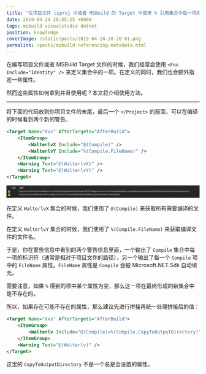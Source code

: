 ```yaml
---
title: "在项目文件 csproj 中或者 MSBuild 的 Target 中使用 % 引用集合中每一项的属性"
date: 2019-04-24 20:35:25 +0800
tags: msbuild visualstudio dotnet
position: knowledge
coverImage: /static/posts/2019-04-24-20-20-01.png
permalink: /posts/msbuild-referencing-metadata.html
---
```


在编写项目文件或者 MSBuild Target 文件的时候，我们经常会使用 `<Foo Include="Identity" />` 来定义集合中的一项。在定义的同时，我们也会额外指定一些属性。

然而这些属性如何拿到并且使用呢？本文将介绍使用方法。

---

将下面的代码放到你项目文件的末尾，最后一个 `</Project>` 的前面，可以在编译的时候看到两个新的警告。

```xml
<Target Name="Xxx" AfterTargets="AfterBuild">
    <ItemGroup>
        <WalterlvX Include="@(Compile)" />
        <WalterlvY Include="%(Compile.FileName)" />
    </ItemGroup>
    <Warning Text="@(WalterlvX)" />
    <Warning Text="@(WalterlvY)" />
</Target>
```

![新增的警告](/static/posts/2019-04-24-20-20-01.png)

在定义 `WalterlvX` 集合的时候，我们使用了 `@(Compile)` 来获取所有需要编译的文件。

在定义 `WalterlvY` 集合的时候，我们使用了 `%(Compile.FileName)` 来获取编译文件的文件名。

于是，你在警告信息中看到的两个警告信息里面，一个输出了 `Compile` 集合中每一项的标识符（通常是相对于项目文件的路径），另一个输出了每一个 `Compile` 项中的 `FileName` 属性。`FileName` 属性是 `Compile` 会被 Microsoft.NET.Sdk 自动填充。

需要注意，如果 `%` 得到的项中某个属性为空，那么这一项在最终形成的新集合中是不存在的。

所以，如果存在可能不存在的属性，那么建议先进行拼接再统一处理拼接后的值：

```xml
<Target Name="Xxx" AfterTargets="AfterBuild">
    <ItemGroup>
        <Walterlv Include="@(Compile)=%(Compile.CopyToOutputDirectory)" />
    </ItemGroup>
    <Warning Text="@(Walterlv)" />
</Target>
```

这里的 `CopyToOutputDirectory` 不是一个总是会设置的属性。


